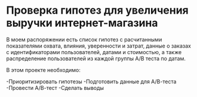 # Проверка гипотез для увеличения выручки интернет-магазина

В моем распоряжении есть список гипотез с расчитанными показателями охвата, влияния, уверенности и затрат, данные о заказах с идентификаторами пользователей, датами и стоимостью, а также распределение пользователей из каждой группы А/B теста по датам.

В этом проекте необходимо:<br>

-Приоритизировать гипотезы
-Подготовить данные для А/В-теста
-Провести А/В-тест
-Сделать выводы
